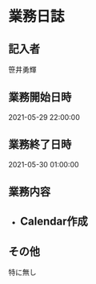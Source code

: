# 業務日誌

## 記入者

笹井勇輝

## 業務開始日時

2021-05-29 22:00:00

## 業務終了日時

2021-05-30 01:00:00

## 業務内容

- Calendar作成
	- 

## その他

特に無し